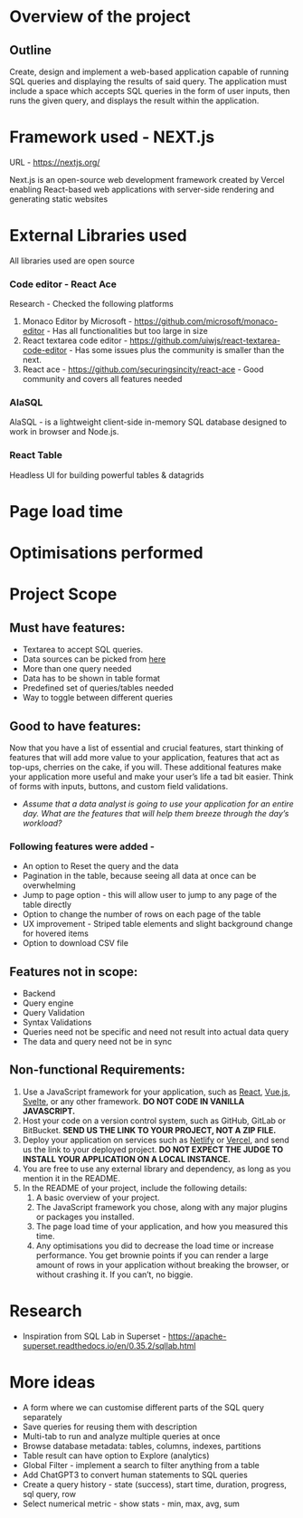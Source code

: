 # Overview of the project

## Outline

Create, design and implement a web-based application capable of running SQL queries and displaying the results of said query. The application must include a space which accepts SQL queries in the form of user inputs, then runs the given query, and displays the result within the application.

# Framework used - NEXT.js 

URL - https://nextjs.org/

Next.js is an open-source web development framework created by Vercel enabling React-based web applications with server-side rendering and generating static websites


# External Libraries used

All libraries used are open source

### Code editor - React Ace 

Research - Checked the following platforms
1. Monaco Editor by Microsoft - https://github.com/microsoft/monaco-editor - Has all functionalities but too large in size
2. React textarea code editor - https://github.com/uiwjs/react-textarea-code-editor - Has some issues plus the community is smaller than the next.
3. React ace - https://github.com/securingsincity/react-ace - Good community and covers all features needed 

### AlaSQL

AlaSQL - is a lightweight client-side in-memory SQL database designed to work in browser and Node.js.

### React Table

Headless UI for building powerful tables & datagrids



# Page load time



# Optimisations performed




# Project Scope

## Must have features:
- Textarea to accept SQL queries. 
- Data sources can be picked from [here](https://github.com/graphql-compose/graphql-compose-examples/tree/master/examples/northwind/data/csv)
- More than one query needed
- Data has to be shown in table format
- Predefined set of queries/tables needed
- Way to toggle between different queries

## Good to have features:
Now that you have a list of essential and crucial features, start thinking of features that will add more value to your application, features that act as top-ups, cherries on the cake, if you will. These additional features make your application more useful and make your user’s life a tad bit easier. Think of forms with inputs, buttons, and custom field validations.
- *Assume that a data analyst is going to use your application for an entire day. What are the features that will help them breeze through the day’s workload?*

### Following features were added -
- An option to Reset the query and the data
- Pagination in the table, because seeing all data at once can be overwhelming
- Jump to page option - this will allow user to jump to any page of the table directly
- Option to change the number of rows on each page of the table
- UX improvement - Striped table elements and slight background change for hovered items
- Option to download CSV file

## Features not in scope:
- Backend
- Query engine
- Query Validation
- Syntax Validations
- Queries need not be specific and need not result into actual data query
- The data and query need not be in sync

## Non-functional Requirements:
1. Use a JavaScript framework for your application, such as [React](https://reactjs.org/), [Vue.js](https://vuejs.org/), [Svelte](https://svelte.dev/), or any other framework. **DO NOT CODE IN VANILLA JAVASCRIPT.**
2. Host your code on a version control system, such as GitHub, GitLab or BitBucket. **SEND US THE LINK TO YOUR PROJECT, NOT A ZIP FILE.**
3. Deploy your application on services such as [Netlify](https://www.netlify.com/) or [Vercel](https://vercel.com/), and send us the link to your deployed project. **DO NOT EXPECT THE JUDGE TO INSTALL YOUR APPLICATION ON A LOCAL INSTANCE.**
4. You are free to use any external library and dependency, as long as you mention it in the README.
5. In the README of your project, include the following details:
    1. A basic overview of your project.
    2. The JavaScript framework you chose, along with any major plugins or packages you installed.
    3. The page load time of your application, and how you measured this time.
    4. Any optimisations you did to decrease the load time or increase performance.
You get brownie points if you can render a large amount of rows in your application without breaking the browser, or without crashing it. If you can’t, no biggie.


# Research 

- Inspiration from SQL Lab in Superset - https://apache-superset.readthedocs.io/en/0.35.2/sqllab.html


# More ideas
- A form where we can customise different parts of the SQL query separately 
- Save queries for reusing them with description
- Multi-tab to run and analyze multiple queries at once
- Browse database metadata: tables, columns, indexes, partitions
- Table result can have option to Explore (analytics)
- Global Filter - implement a search to filter anything from a table
- Add ChatGPT3 to convert human statements to SQL queries
- Create a query history - state (success), start time, duration, progress, sql query, row
- Select numerical metric - show stats - min, max, avg, sum